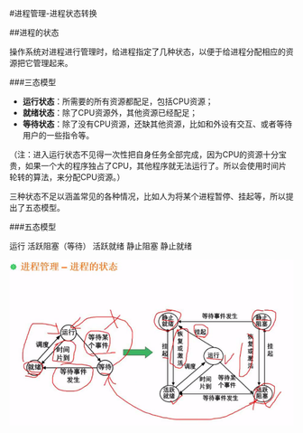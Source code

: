 #进程管理-进程状态转换

##进程的状态

操作系统对进程进行管理时，给进程指定了几种状态，以便于给进程分配相应的资源把它管理起来。

###三态模型

* **运行状态**：所需要的所有资源都配足，包括CPU资源；
* **就绪状态**：除了CPU资源外，其他资源已经配足；
* **等待状态**：除了没有CPU资源，还缺其他资源，比如和外设有交互、或者等待用户的一些指令等。

（注：进入运行状态不见得一次性把自身任务全部完成，因为CPU的资源十分宝贵，如果一个大的程序独占了CPU，其他程序就无法运行了。所以会使用时间片轮转的算法，来分配CPU资源。）

三种状态不足以涵盖常见的各种情况，比如人为将某个进程暂停、挂起等，所以提出了五态模型。

###五态模型

运行
活跃阻塞（等待）
活跃就绪
静止阻塞
静止就绪

![](/imgs/1.3.1-1进程状态.png)

